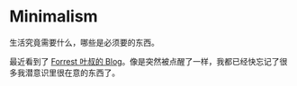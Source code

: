 Minimalism
===========

生活究竟需要什么，哪些是必须要的东西。

最近看到了 [Forrest 叶叔的 Blog](http://forresty.com/blog/2012/12/13/seeking-answers/)。像是突然被点醒了一样，我都已经快忘记了很多我潜意识里很在意的东西了。

